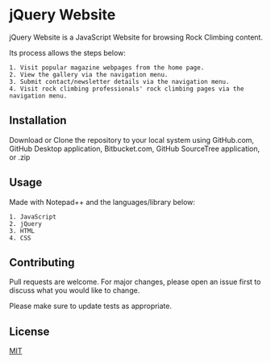 # jQuery Website

jQuery Website is a JavaScript Website for browsing Rock Climbing content.

Its process allows the steps below:
```
1. Visit popular magazine webpages from the home page.
2. View the gallery via the navigation menu.
3. Submit contact/newsletter details via the navigation menu.
4. Visit rock climbing professionals' rock climbing pages via the navigation menu.
```

## Installation

Download or Clone the repository to your local system using GitHub.com, GitHub Desktop application, Bitbucket.com, GitHub SourceTree application, or .zip

## Usage

Made with Notepad++ and the languages/library below:
```
1. JavaScript
2. jQuery
3. HTML
4. CSS
```

## Contributing
Pull requests are welcome. For major changes, please open an issue first to discuss what you would like to change.

Please make sure to update tests as appropriate.

## License
[MIT](https://choosealicense.com/licenses/mit/)
